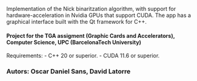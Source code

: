 
Implementation of the Nick binaritzation algorithm, with support for hardware-acceleration in Nvidia GPUs that support CUDA. The app has a graphical interface built with the Qt framework for C++. 

#### Project for the TGA assigment (Graphic Cards and Accelerators), Computer Science, UPC (BarcelonaTech University)

Requirements: 
    - C++ 20 or superior. 
    - CUDA 11.6 or superior. 
    

### **Autors**: Oscar Daniel Sans, David Latorre
